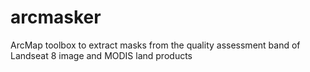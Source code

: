 # arcmasker
ArcMap toolbox to extract masks from the quality assessment band of Landseat 8 image and MODIS land products
